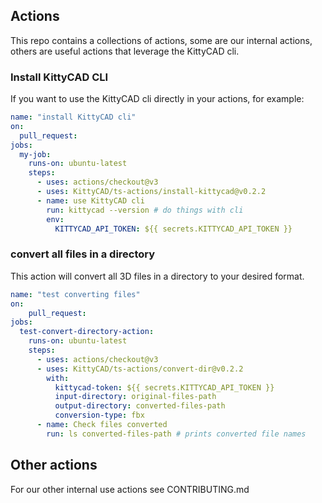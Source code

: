 ## Actions

This repo contains a collections of actions, some are our internal actions, others are useful actions that leverage the KittyCAD cli.

### Install KittyCAD CLI

If you want to use the KittyCAD cli directly in your actions, for example:
```yml
name: "install KittyCAD cli"
on:
  pull_request:
jobs:
  my-job:
    runs-on: ubuntu-latest
    steps:
      - uses: actions/checkout@v3
      - uses: KittyCAD/ts-actions/install-kittycad@v0.2.2
      - name: use KittyCAD cli
        run: kittycad --version # do things with cli
        env: 
          KITTYCAD_API_TOKEN: ${{ secrets.KITTYCAD_API_TOKEN }}
```

### convert all files in a directory

This action will convert all 3D files in a directory to your desired format.

```yml
name: "test converting files"
on:
    pull_request:
jobs:
  test-convert-directory-action:
    runs-on: ubuntu-latest
    steps:
      - uses: actions/checkout@v3
      - uses: KittyCAD/ts-actions/convert-dir@v0.2.2
        with:
          kittycad-token: ${{ secrets.KITTYCAD_API_TOKEN }}
          input-directory: original-files-path
          output-directory: converted-files-path
          conversion-type: fbx
      - name: Check files converted
        run: ls converted-files-path # prints converted file names
```

## Other actions

For our other internal use actions see CONTRIBUTING.md

